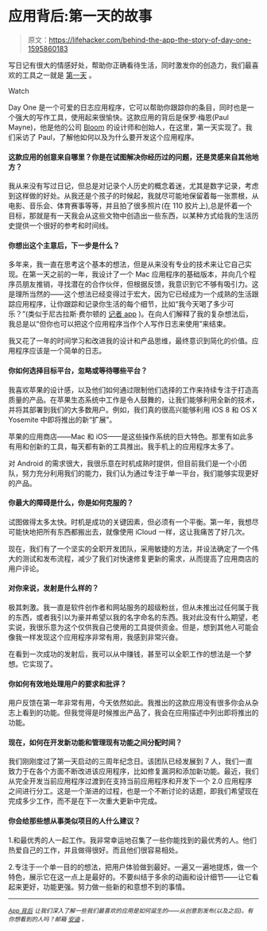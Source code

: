# 应用背后:第一天的故事

> 原文：<https://lifehacker.com/behind-the-app-the-story-of-day-one-1595860183>

写日记有很大的情感好处，帮助你正确看待生活，同时激发你的创造力，我们最喜欢的工具之一就是 [第一天](http://lifehacker.com/day-one-for-mac-and-ios-is-a-gorgeous-journaling-tool-t-5878371) 。

Watch

Day One 是一个可爱的日志应用程序，它可以帮助你跟踪你的条目，同时也是一个强大的写作工具，使用起来很愉快。这款应用的背后是保罗·梅恩(Paul Mayne)，他是他的公司 [Bloom](http://bloombuilt.com/) 的设计师和创始人，在这里，第一天实现了。我们采访了 Paul，了解他如何以及为什么要开发这个应用程序。

#### 这款应用的创意来自哪里？你是在试图解决你经历过的问题，还是灵感来自其他地方？

我从来没有写过日记，但总是对记录个人历史的概念着迷，尤其是数字记录，考虑到这样做的好处。从我还是个孩子的时候起，我就尽可能地保留着每一张票根，从电影、音乐会、体育赛事等等，并且拍了很多照片(在 110 胶片上),总是怀着一个目标，那就是有一天我会从这些文物中创造出一些东西，以某种方式给我的生活历史提供一个很好的参考和时间线。

#### 你想出这个主意后，下一步是什么？

多年来，我一直在思考这个基本的想法，但是从来没有专业的技术来让它自己实现。在第一天之前的一年，我设计了一个 Mac 应用程序的基础版本，并向几个程序员朋友推销，寻找潜在的合作伙伴，但根据反馈，我意识到它不够有吸引力。这是理所当然的——这个想法已经变得过于宏大，因为它已经成为一个成熟的生活跟踪应用程序，让你跟踪和记录你生活的每个细节，比如“我今天喝了多少可乐？”(类似于尼古拉斯·费尔顿的 [记者 app](https://lifehacker.com/reporter-tracks-your-life-through-simple-quizzes-1518365866) )。在向人们解释了我的复杂想法后，我总是以“但你也可以把这个应用程序当作个人写作日志来使用”来结束。

我又花了一年的时间学习和改进我的设计和产品思维，最终意识到简化的价值。应用程序应该是一个简单的日志。

#### 你如何选择目标平台，忽略或等待哪些平台？

我喜欢苹果的设计感，以及他们如何通过限制他们选择的工作来持续专注于打造高质量的产品。在苹果生态系统中工作是令人鼓舞的，让我们能够利用全新的技术，并将其部署到我们的大多数用户。例如，我们真的很高兴能够利用 iOS 8 和 OS X Yosemite 中即将推出的新“扩展”。

苹果的应用商店——Mac 和 iOS——是这些操作系统的巨大特色。那里有如此多有用和创新的工具，每天都有新的工具推出。我手机上的应用程序太多了。

对 Android 的需求很大，我很乐意在时机成熟时提供，但目前我们是一个小团队，努力充分利用我们的能力，我们认为通过专注于单一平台，我们能够实现更好的产品。

#### 你最大的障碍是什么，你是如何克服的？

试图做得太多太快。时机是成功的关键因素，但必须有一个平衡。第一年，我想尽可能快地把所有东西都搬出去，就像使用 iCloud 一样，这让我痛苦了好几次。

现在，我们有了一个坚实的全职开发团队，采用敏捷的方法，并设法确定了一个伟大的测试和发布流程，减少了我们对快速修复更新的需求，从而提高了应用商店的用户评论。

#### 对你来说，发射是什么样的？

极其刺激。我一直是软件创作者和网站服务的超级粉丝，但从未推出过任何属于我的东西，或者我引以为豪并希望以我的名字命名的东西。我对此没有什么期望，老实说，我很乐意为这个仅供我自己使用的工具提供资金。但是，想到其他人可能会像我一样发现这个应用程序非常有用，我感到非常兴奋。

在看到一次成功的发射后，我可以从中赚钱，甚至可以全职工作的想法是一个梦想。它实现了。

#### 你如何有效地处理用户的要求和批评？

用户反馈在第一年非常有用，今天依然如此。我推出的这款应用没有很多你会从杂志上看到的功能。但我觉得是时候推出产品了，我会在应用描述中列出即将推出的功能。

#### 现在，如何在开发新功能和管理现有功能之间分配时间？

我们刚刚度过了第一天启动的三周年纪念日。该团队已经发展到 7 人，我们一直致力于在各个方面不断改进该应用程序，比如修复漏洞和添加新功能。最近，我们从完全开发当前应用程序过渡到在支持当前应用程序和开发下一个 2.0 应用程序之间进行分工。这是一个渐进的过程，也是一个不断讨论的话题，即我们希望现在完成多少工作，而不是在下一次重大更新中完成。

#### 你会给那些想从事类似项目的人什么建议？

1.和最优秀的人一起工作。我非常幸运地召集了一些你能找到的最优秀的人。他们热爱自己的工作，并且做得很好。而且他们很容易相处。

2.专注于一个单一目的的想法，把用户体验做到最好。一遍又一遍地提炼，做一个特色，展示它在这一点上是最好的。不要纠结于多余的动画和设计细节——让它看起来更好，功能更强。努力做一些新的和意想不到的事情。

* * *

<small></small>*[<small>*App 背后*</small>](http://lifehacker.com/behindtheapp) <small>*让我们深入了解一些我们最喜欢的应用是如何诞生的——从创意到发布(以及之后)。有你想看到的人吗？邮箱*</small> [<small>*安迪*</small>](mailto:andy@lifehacker.com) <small>*。*</small>*